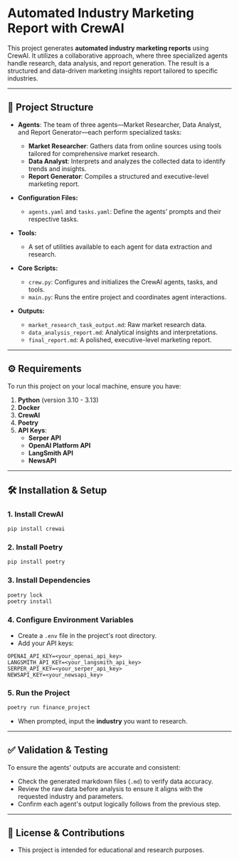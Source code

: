 # Automated Industry Marketing Report with CrewAI

This project generates **automated industry marketing reports** using CrewAI. It utilizes a collaborative approach, where three specialized agents handle research, data analysis, and report generation. The result is a structured and data-driven marketing insights report tailored to specific industries.

---

## 📁 Project Structure

- **Agents**: The team of three agents—Market Researcher, Data Analyst, and Report Generator—each perform specialized tasks:
  - **Market Researcher**: Gathers data from online sources using tools tailored for comprehensive market research.
  - **Data Analyst**: Interprets and analyzes the collected data to identify trends and insights.
  - **Report Generator**: Compiles a structured and executive-level marketing report.

- **Configuration Files:**
  - `agents.yaml` and `tasks.yaml`: Define the agents' prompts and their respective tasks.

- **Tools:**
  - A set of utilities available to each agent for data extraction and research.

- **Core Scripts:**
  - `crew.py`: Configures and initializes the CrewAI agents, tasks, and tools.
  - `main.py`: Runs the entire project and coordinates agent interactions.

- **Outputs:**
  - `market_research_task_output.md`: Raw market research data.
  - `data_analysis_report.md`: Analytical insights and interpretations.
  - `final_report.md`: A polished, executive-level marketing report.

---

## ⚙️ Requirements

To run this project on your local machine, ensure you have:

1. **Python** (version 3.10 - 3.13)
2. **Docker**
3. **CrewAI**
4. **Poetry**
5. **API Keys**:
   - **Serper API**
   - **OpenAI Platform API**
   - **LangSmith API**
   - **NewsAPI**

---

## 🛠️ Installation & Setup

### 1. Install CrewAI
```bash
pip install crewai
```

### 2. Install Poetry
```bash
pip install poetry
```

### 3. Install Dependencies
```bash
poetry lock
poetry install
```

### 4. Configure Environment Variables
- Create a `.env` file in the project's root directory.
- Add your API keys:
```env
OPENAI_API_KEY=<your_openai_api_key>
LANGSMITH_API_KEY=<your_langsmith_api_key>
SERPER_API_KEY=<your_serper_api_key>
NEWSAPI_KEY=<your_newsapi_key>
```

### 5. Run the Project
```bash
poetry run finance_project
```
- When prompted, input the **industry** you want to research.

---

## ✅ Validation & Testing
To ensure the agents' outputs are accurate and consistent:
- Check the generated markdown files (`.md`) to verify data accuracy.
- Review the raw data before analysis to ensure it aligns with the requested industry and parameters.
- Confirm each agent's output logically follows from the previous step.

---

## 📄 License & Contributions
- This project is intended for educational and research purposes.
